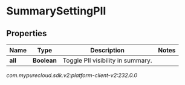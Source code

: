 # SummarySettingPII


## Properties

| Name | Type | Description | Notes |
| ------------ | ------------- | ------------- | ------------- |
| **all** | **Boolean** | Toggle PII visibility in summary. |  |




_com.mypurecloud.sdk.v2:platform-client-v2:232.0.0_
